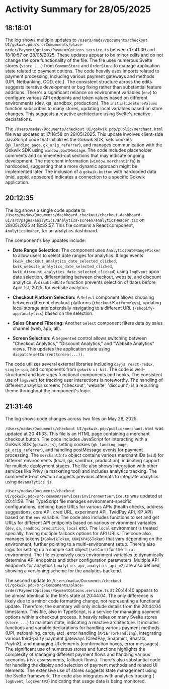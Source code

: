 # Activity Summary for 28/05/2025

## 18:18:01
The log shows multiple updates to `/Users/madav/Documents/checkout UI/gokwik.pdp/src/Components/place-order/PaymentOptions/PaymentOptions.service.ts`  between 17:41:39 and 18:10:57 on 28/05/2025.  These updates appear to be minor edits and do not change the core functionality of the file. The file uses numerous Svelte stores (`store_...`) from `CommonStore` and `OrderStore` to manage application state related to payment options.  The code heavily uses imports related to payment processing, including various payment gateways and methods (UPI, Netbanking, COD, etc.).  The consistent structure across the edits suggests iterative development or bug fixing rather than substantial feature additions.  There's a significant reliance on environment variables (`env`) to configure various API endpoints and token values based on different environments (dev, qa, sandbox, production).  The `initializeStoreValues` function subscribes to many stores, updating local variables based on store changes.  This suggests a reactive architecture using Svelte's reactive declarations.


The `/Users/madav/Documents/checkout UI/gokwik.pdp/public/merchant.html` file was updated at 17:18:58 on 28/05/2025. This update involves client-side JavaScript code that initializes the Gokwik SDK, sets cookies (`gk_landing_page`, `gk_orig_referrer`), and manages communication with the Gokwik SDK using `window.postMessage`.  The code includes placeholder comments and commented-out sections that may indicate ongoing development.  The merchant information (`window.merchantInfo`) is hardcoded, suggesting that a more dynamic approach might be implemented later. The inclusion of a `gokwik-button` with hardcoded data (mid, appid, appsecret) indicates a connection to a specific Gokwik application.


## 20:12:35
The log shows a single code update to `/Users/madav/Documents/dashboard_checkout/checkout-dashboard-ui/src/pages/analytics/analytics-screen/analyticsHeader.tsx` on 28/05/2025 at 18:32:57.  This file contains a React component, `AnalyticsHeader`, for an analytics dashboard.

The component's key updates include:

* **Date Range Selection:**  The component uses `AnalyticsDateRangePicker` to allow users to select date ranges for analytics.  It logs events (`kwik_checkout_analytics_date_selected_clicked`, `kwik_website_analytics_date_selected_clicked`, `kwik_discount_analytics_date_selected_clicked`)  using `logEvent` upon date selection, differentiating between checkout, website, and discount analytics.  A `disabledDate` function prevents selection of dates before April 1st, 2025, for website analytics.

* **Checkout Platform Selection:** A `Select` component allows choosing between different checkout platforms (`checkoutPlatformKeys`), updating local storage and potentially navigating to a different URL (`/shopify-app/analytics`) based on the selection.

* **Sales Channel Filtering:** Another `Select` component filters data by sales channel (web, app, all).

* **Screen Selection:** A `Segmented` control allows switching between "Checkout Analytics," "Discount Analytics," and "Website Analytics" views. This updates the application state using `dispatch(setCurrentScreen(...))`.

The code utilizes several external libraries including `dayjs`, `react-redux`, `single-spa`, and components from `gokwik-ui-kit`.  The code is well-structured and leverages functional components and hooks.  The consistent use of `logEvent` for tracking user interactions is noteworthy.  The handling of different analytics screens ('checkout', 'website', 'discount') is a recurring theme throughout the component's logic.


## 21:31:46
The log shows code changes across two files on May 28, 2025.

`/Users/madav/Documents/checkout UI/gokwik.pdp/public/merchant.html` was updated at 20:41:33.  This file is an HTML page containing a merchant checkout button.  The code includes JavaScript for interacting with a GoKwik SDK (`gokwik.js`), setting cookies (`gk_landing_page`, `gk_orig_referrer`), and handling postMessage events for payment processing.  The  `merchantInfo` object contains various merchant IDs (`mid`) for different environments (local, qa, sandbox, production), indicating support for multiple deployment stages.  The file also shows integration with other services like Privy (a marketing tool) and includes analytics tracking.  The commented-out section suggests previous attempts to integrate analytics using `devanalytics.js`.

`/Users/madav/Documents/checkout UI/gokwik.pdp/src/common/services/EnvironmentService.ts` was updated at 20:41:59.  This TypeScript file manages environment-specific configurations, defining base URLs for various APIs (health checks, address suggestions, core API, cred URL, experiment API, TwidPay API, KP API) based on the `env` variable.  The code also includes functions to set and get URLs for different API endpoints based on various environment variables (`dev`, `qa`, `sandbox`, `production`, `local` etc).  The  `local` environment is treated specially, having multiple fallback options for API URLs.  The code also manages tokens (`XGokwikToken`, `XKWIKPASSToken`) that vary depending on the environment, further pointing to a multi-environment setup.  There's also logic for setting up a sample cart object (`setCart`) for the `local` environment.  The file extensively uses environment variables to dynamically determine API endpoints and other configuration parameters.  Multiple API endpoints for analytics (`analytics_api`, `analytics_api_v2`) are also defined, showing a versioning scheme for the analytics backend.

The second update to `/Users/madav/Documents/checkout UI/gokwik.pdp/src/Components/place-order/PaymentOptions/PaymentOptions.service.ts` at 20:44:40 appears to be almost identical to the file's state at 20:44:04. The only difference is likely due to a minor code formatting change, not representing a functional update. Therefore, the summary will only include details from the 20:44:04 timestamp. This file, also in TypeScript, is a service for managing payment options within a checkout process. It heavily relies on many Svelte stores (`store_...`) to maintain state, indicating a reactive architecture. It includes functions and variable declarations for handling various payment methods (UPI, netbanking, cards, etc), error handling (`APIErrorHandling`), integrating various third-party payment gateways (CredPay, Snapmint, Bharatx, PayInX), and managing UI elements (confirmation boxes, error messages).  The significant use of numerous stores and functions highlights the complexity of managing different payment flows and handling various scenarios (risk assessments, fallback flows).  There's also substantial code for handling the display and selection of payment methods and related UI elements. The extensive use of stores suggests state management using the Svelte framework.  The code also integrates with analytics tracking ( `logEvent`, `logEventV2`) indicating that usage data is being monitored.
